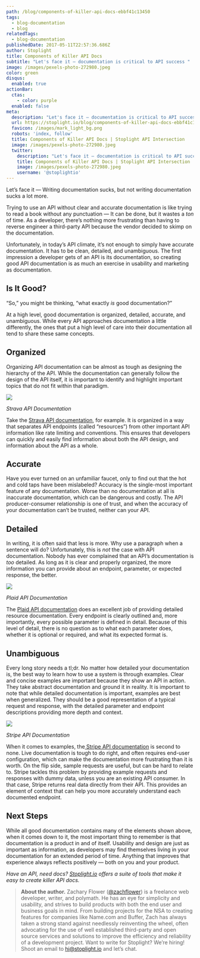 ```yaml
---
path: /blog/components-of-killer-api-docs-ebbf41c13450
tags:
  - blog-documentation
  - blog
relatedTags:
  - blog-documentation
publishedDate: 2017-05-11T22:57:36.686Z
author: Stoplight
title: Components of Killer API Docs
subtitle: "Let's face it — documentation is critical to API success "
image: /images/pexels-photo-272980.jpeg
color: green
disqus:
  enabled: true
actionBar:
  ctas:
    - color: purple
  enabled: false
meta:
  description: "Let's face it — documentation is critical to API success "
  url: https://stoplight.io/blog/components-of-killer-api-docs-ebbf41c13450/
  favicon: /images/mark_light_bg.png
  robots: 'index, follow'
  title: Components of Killer API Docs | Stoplight API Intersection
  image: /images/pexels-photo-272980.jpeg
  twitter:
    description: "Let's face it — documentation is critical to API success "
    title: Components of Killer API Docs | Stoplight API Intersection
    image: /images/pexels-photo-272980.jpeg
    username: '@stoplightio'
---
```


Let’s face it — Writing documentation sucks, but not writing documentation sucks a lot more.

Trying to use an API without clear and accurate documentation is like trying to read a book without any punctuation — It can be done, but it wastes a _ton_ of time. As a developer, there’s nothing more frustrating than having to reverse engineer a third-party API because the vendor decided to skimp on the documentation.

Unfortunately, in today’s API climate, it’s not enough to simply have accurate documentation. It has to be clean, detailed, and unambiguous. The first impression a developer gets of an API is its documentation, so creating good API documentation is as much an exercise in usability and marketing as documentation.

## Is It Good?

“So,” you might be thinking, “what exactly _is_ good documentation?”

At a high level, good documentation is organized, detailed, accurate, and unambiguous. While every API approaches documentation a little differently, the ones that put a high level of care into their documentation all tend to share these same concepts.

## Organized

Organizing API documentation can be almost as tough as designing the hierarchy of the API. While the documentation can generally follow the design of the API itself, it is important to identify and highlight important topics that do not fit within that paradigm.

![](https://cdn-images-1.medium.com/max/800/0*WCSYf3o6p-OM6hWj.)

_Strava API Documentation_

Take the [Strava API documentation](https://strava.github.io/api/), for example. It is organized in a way that separates API endpoints (called “resources”) from other important API information like rate limiting and conventions. This ensures that developers can quickly and easily find information about both the API design, and information about the API as a whole.

## Accurate

Have you ever turned on an unfamiliar faucet, only to find out that the hot and cold taps have been mislabeled? Accuracy is the single-most important feature of any documentation. Worse than no documentation at all is inaccurate documentation, which can be dangerous and costly. The API producer-consumer relationship is one of trust, and when the accuracy of your documentation can’t be trusted, neither can your API.

## Detailed

In writing, it is often said that less is more. Why use a paragraph when a sentence will do? Unfortunately, this is _not_ the case with API documentation. Nobody has ever complained that an API’s documentation is _too_ detailed. As long as it is clear and properly organized, the more information you can provide about an endpoint, parameter, or expected response, the better.

![](https://cdn-images-1.medium.com/max/800/0*mjg-qm39Ru7svpjw.)

_Plaid API Documentation_

The [Plaid API documentation](https://plaid.com/docs/api/) does an excellent job of providing detailed resource documentation. Every endpoint is clearly outlined and, more importantly, every possible parameter is defined in detail. Because of this level of detail, there is no question as to what each parameter does, whether it is optional or required, and what its expected format is.

## Unambiguous

Every long story needs a tl;dr. No matter how detailed your documentation is, the best way to learn how to use a system is through examples. Clear and concise examples are important because they show an API in action. They take abstract documentation and ground it in reality. It is important to note that while detailed documentation is important, examples are best when generalized. They should be a good representation of a typical request and response, with the detailed parameter and endpoint descriptions providing more depth and context.

![](https://cdn-images-1.medium.com/max/800/0*b8hE97kFCRZ-rb3S.)

_Stripe API Documentation_

When it comes to examples, the[ Stripe API documentation](https://stripe.com/docs/api) is second to none. Live documentation is tough to do right, and often requires end-user configuration, which can make the documentation more frustrating than it is worth. On the flip side, sample requests are useful, but can be hard to relate to. Stripe tackles this problem by providing example requests and responses with dummy data, unless you are an existing API consumer. In that case, Stripe returns real data directly from their API. This provides an element of context that can help you more accurately understand each documented endpoint.

## Next Steps

While all good documentation contains many of the elements shown above, when it comes down to it, the most important thing to remember is that documentation is a product in and of itself. Usability and design are just as important as information, as developers may find themselves living in your documentation for an extended period of time. Anything that improves that experience always reflects positively — both on you and your product.

_Have an API, need docs? [Stoplight.io](https://stoplight.io) offers a suite of tools that make it easy to create killer API docs._

> **About the author.** Zachary Flower ([@zachflower](http://twitter.com/zachflower)) is a freelance web developer, writer, and polymath. He has an eye for simplicity and usability, and strives to build products with both the end user and business goals in mind. From building projects for the NSA to creating features for companies like Name.com and Buffer, Zach has always taken a strong stand against needlessly reinventing the wheel, often advocating for the use of well established third-party and open source services and solutions to improve the efficiency and reliability of a development project.
> Want to write for Stoplight? We’re hiring! Shoot an email to hi@stoplight.io and let’s chat.

